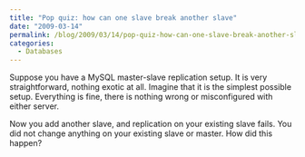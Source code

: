 ```yaml
---
title: "Pop quiz: how can one slave break another slave"
date: "2009-03-14"
permalink: /blog/2009/03/14/pop-quiz-how-can-one-slave-break-another-slave/
categories:
  - Databases
---
```

Suppose you have a MySQL master-slave replication setup. It is very straightforward, nothing exotic at all. Imagine that it is the simplest possible setup. Everything is fine, there is nothing wrong or misconfigured with either server.

Now you add another slave, and replication on your existing slave fails. You did not change anything on your existing slave or master. How did this happen?
